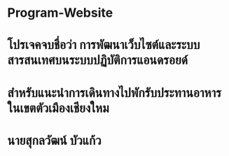 # Program-Website
# โปรเจคจบชื่อว่า การพัฒนาเว็บไซต์และระบบสารสนเทศบนระบบปฏิบัติการแอนดรอยด์
# สำหรับแนะนำการเดินทางไปพักรับประทานอาหารในเขตตัวเมืองเชียงใหม
# นายสุกลวัฒน์ บัวแก้ว
